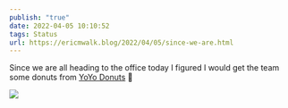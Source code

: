 ```yaml
---
publish: "true"
date: 2022-04-05 10:10:52
tags: Status
url: https://ericmwalk.blog/2022/04/05/since-we-are.html
---
```


Since we are all heading to the office today I figured I would get the team some donuts from  [YoYo Donuts](https://maps.apple.com/?q=YoYo%20Donuts%0A5757%20Sanibel%20Dr%0AMinnetonka%20MN%2055343%0AUnited%20States&ll=44.899994,-93.422284) 🍩



![](https://ericmwalk.blog/uploads/2022/8024a33e3d.jpg)